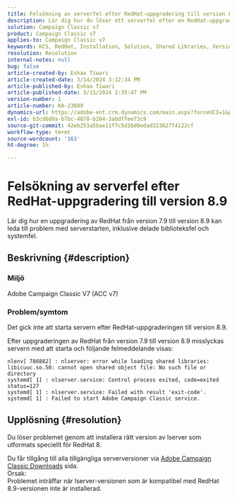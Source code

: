 ```yaml
---
title: Felsökning av serverfel efter RedHat-uppgradering till version 8.9
description: Lär dig hur du löser ett serverfel efter en RedHat-uppgradering till version 8.9, inklusive delade biblioteksfel och problem med Adobe Campaign Classic-tjänster.
solution: Campaign Classic v7
product: Campaign Classic v7
applies-to: Campaign Classic v7
keywords: KCS, RedHat, Installation, Solution, Shared Libraries, Version 7.9, Version 8.9, Upgrade, nlserver, exit-code
resolution: Resolution
internal-notes: null
bug: false
article-created-by: Eshaa Tiwari
article-created-date: 3/14/2024 3:12:34 PM
article-published-by: Eshaa Tiwari
article-published-date: 3/15/2024 2:35:47 PM
version-number: 1
article-number: KA-23889
dynamics-url: https://adobe-ent.crm.dynamics.com/main.aspx?forceUCI=1&pagetype=entityrecord&etn=knowledgearticle&id=ff036546-15e2-ee11-904c-6045bd03c412
exl-id: b3cd6d0a-b7bc-4870-b204-3abdffee73c9
source-git-commit: 42eb253a5bae11f7c5d1bd0edad323827f4122cf
workflow-type: tm+mt
source-wordcount: '163'
ht-degree: 1%

---
```


# Felsökning av serverfel efter RedHat-uppgradering till version 8.9


Lär dig hur en uppgradering av RedHat från version 7.9 till version 8.9 kan leda till problem med serverstarten, inklusive delade biblioteksfel och systemfel.

## Beskrivning {#description}


### Miljö

Adobe Campaign Classic V7 (ACC v7)

### Problem/symtom

Det gick inte att starta servern efter RedHat-uppgraderingen till version 8.9.

Efter uppgraderingen av RedHat från version 7.9 till version 8.9 misslyckas servern med att starta och följande felmeddelande visas:


```
nlenv[ 786882] : nlserver: error while loading shared libraries: libicuuc.so.50: cannot open shared object file: No such file or directory
systemd[ 1] : nlserver.service: Control process exited, code=exited status=127
systemd[ 1] : nlserver.service: Failed with result 'exit-code'.
systemd[ 1] : Failed to start Adobe Campaign Classic service.
```





## Upplösning {#resolution}


Du löser problemet genom att installera rätt version av lserver som utformats speciellt för RedHat 8.

Du får tillgång till alla tillgängliga serverversioner via [Adobe Campaign Classic Downloads](https://experience.adobe.com/#/downloads/content/software-distribution/en/campaign.html) sida.
<br>Orsak: <br>
Problemet inträffar när lserver-versionen som är kompatibel med RedHat 8.9-versionen inte är installerad.
